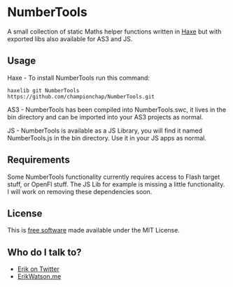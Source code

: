 # NumberTools #

A small collection of static Maths helper functions written in 
[Haxe](http://haxe.org) but with exported libs also available for AS3 and JS. 


## Usage ##

Haxe - To install NumberTools run this command: 

```
haxelib git NumberTools https://github.com/championchap/NumberTools.git
```

AS3 - NumberTools has been compiled into NumberTools.swc, it lives in the bin 
	  directory and can be imported into your AS3 projects as normal. 

JS - NumberTools is available as a JS Library, you will find it named 
	 NumberTools.js in the bin directory. Use it in your JS apps as normal. 


## Requirements ##

Some NumberTools functionality currently requires access to Flash target stuff, 
or OpenFl stuff. The JS Lib for example is missing a little functionality. I 
will work on removing these dependencies soon. 


## License ##

This is [free software](https://www.gnu.org/philosophy/free-sw.html) made 
available under the MIT License.


## Who do I talk to? ##

* [Erik on Twitter](https://twitter.com/championchap)
* [ErikWatson.me](http://erikwatson.me)